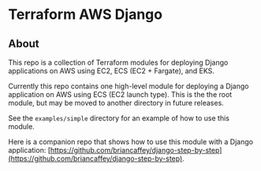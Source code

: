# Terraform AWS Django

## About

This repo is a collection of Terraform modules for deploying Django applications on AWS using EC2, ECS (EC2 + Fargate), and EKS.

Currently this repo contains one high-level module for deploying a Django application on AWS using ECS (EC2 launch type). This is the the root module, but may be moved to another directory in future releases.

See the `examples/simple` directory for an example of how to use this module.

Here is a companion repo that shows how to use this module with a Django application: [https://github.com/briancaffey/django-step-by-step](https://github.com/briancaffey/django-step-by-step).